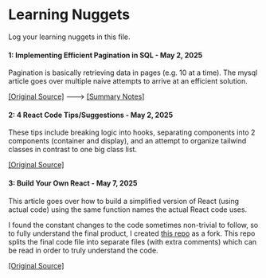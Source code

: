 # Learning Nuggets

Log your learning nuggets in this file.

#### 1: Implementing Efficient Pagination in SQL - May 2, 2025

Pagination is basically retrieving data in pages (e.g. 10 at a time). The mysql article goes over multiple naive attempts to arrive at an efficient solution.

[\[Original Source\]](https://mysql.rjweb.org/doc.php/pagination) ---> [\[Summary Notes\]](https://github.com/herougo/LearningNugget/wiki/Original-Articles-SQL#1-implementing-efficient-pagination)

#### 2: 4 React Code Tips/Suggestions - May 2, 2025

These tips include breaking logic into hooks, separating components into 2 components (container and display), and an attempt to organize tailwind classes in contrast to one big class list.

[\[Original Source\]](https://github.com/herougo/SoftwareEngineerKnowledgeRepository/wiki/Code-Review-React-Code-Snippets)

#### 3: Build Your Own React - May 7, 2025

This article goes over how to build a simplified version of React (using actual code) using the same function names the actual React code uses. 

I found the constant changes to the code sometimes non-trivial to follow, so to fully understand the final product, I created [this repo](https://github.com/herougo/didact/server) as a fork. This repo splits the final code file into separate files (with extra comments) which can be read in order to truly understand the code.

[\[Original Source\]](https://pomb.us/build-your-own-react/)
